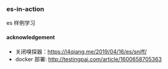 ### es-in-action

es 样例学习

#### acknowledgement

- 关闭嗅探器：https://l4qiang.me/2019/04/16/es/sniff/
- docker 部署: http://testingpai.com/article/1600658705363